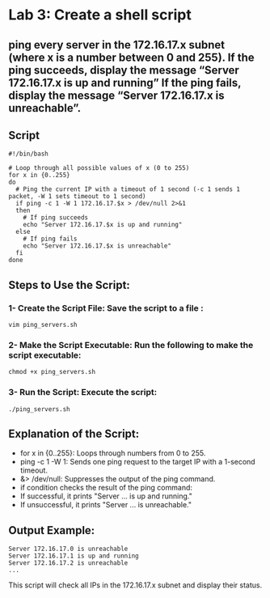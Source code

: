 # Lab 3: Create a shell script  
## ping every server in the 172.16.17.x subnet (where x is a number between 0 and 255). If the ping succeeds, display the message “Server 172.16.17.x is up and running” If the ping fails, display the message “Server 172.16.17.x is unreachable”.
## Script
```
#!/bin/bash

# Loop through all possible values of x (0 to 255)
for x in {0..255}
do
  # Ping the current IP with a timeout of 1 second (-c 1 sends 1 packet, -W 1 sets timeout to 1 second)
  if ping -c 1 -W 1 172.16.17.$x > /dev/null 2>&1
  then
    # If ping succeeds
    echo "Server 172.16.17.$x is up and running"
  else
    # If ping fails
    echo "Server 172.16.17.$x is unreachable"
  fi
done

```
## Steps to Use the Script:
### 1- Create the Script File: Save the script to a file :
```
vim ping_servers.sh
```
### 2- Make the Script Executable: Run the following to make the script executable:
```
chmod +x ping_servers.sh
```
### 3- Run the Script: Execute the script:
```
./ping_servers.sh
```
## Explanation of the Script:
- for x in {0..255}: Loops through numbers from 0 to 255.
- ping -c 1 -W 1: Sends one ping request to the target IP with a 1-second timeout.
- &> /dev/null: Suppresses the output of the ping command.
- if condition checks the result of the ping command:
- If successful, it prints "Server ... is up and running."
- If unsuccessful, it prints "Server ... is unreachable."
## Output Example:
```
Server 172.16.17.0 is unreachable
Server 172.16.17.1 is up and running
Server 172.16.17.2 is unreachable
...
```
This script will check all IPs in the 172.16.17.x subnet and display their status.
